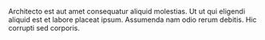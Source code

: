 Architecto est aut amet consequatur aliquid molestias. Ut ut qui eligendi aliquid est et labore placeat ipsum. Assumenda nam odio rerum debitis. Hic corrupti sed corporis.